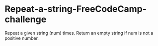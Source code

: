# Repeat-a-string-FreeCodeCamp-challenge

Repeat a given string (num) times. Return an empty string if num is not a positive number.
